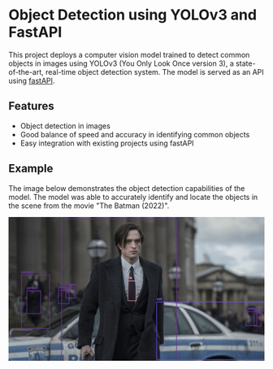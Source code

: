 # Object Detection using YOLOv3 and FastAPI

This project deploys a computer vision model trained to detect common objects in images using YOLOv3 (You Only Look Once version 3), a state-of-the-art, real-time object detection system. The model is served as an API using [fastAPI](https://fastapi.tiangolo.com/).

## Features

- Object detection in images
- Good balance of speed and accuracy in identifying common objects
- Easy integration with existing projects using fastAPI

## Example

The image below demonstrates the object detection capabilities of the model. The model was able to accurately identify and locate the objects in the scene from the movie "The Batman (2022)".

![The Batman (2022)](images/detected-in-the-batman.jfif "The Batman (2022)")
